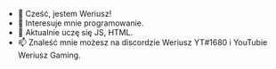 - 👋 Cześć, jestem Weriusz!
- 👀 Interesuje mnie programowanie.
- 🌱 Aktualnie uczę się JS, HTML.
- 📫 Znaleść mnie możesz na discordzie Weriusz YT#1680 i YouTubie Weriusz Gaming.

<!---
Weriusz/Weriusz is a ✨ special ✨ repository because its `README.md` (this file) appears on your GitHub profile.
You can click the Preview link to take a look at your changes.
--->
